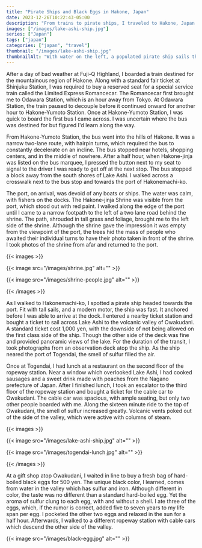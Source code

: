 ```yaml
---
title: "Pirate Ships and Black Eggs in Hakone, Japan"
date: 2023-12-26T10:22:43-05:00
description: "From trains to pirate ships, I traveled to Hakone, Japan to eat black eggs in Owakudani."
images: ["/images/lake-ashi-ship.jpg"]
series: ["Japan"]
tags: ["japan"]
categories: ["japan", "travel"]
thumbnail: "/images/lake-ashi-ship.jpg"
thumbnailAlt: "With water on the left, a populated pirate ship sails through Lake Ashi in Hakone, Japan"
---
```


After a day of bad weather at Fuji-Q Highland, I boarded a train destined for the mountainous region of Hakone. Along with a standard fair ticket at Shinjuku Station, I was required to buy a reserved seat for a special service train called the Limited Express Romancecar. The Romancecar first brought me to Odawara Station, which is an hour away from Tokyo. At Odawara Station, the train paused to decouple before it continued onward for another hour to Hakone-Yumoto Station. Once at Hakone-Yumoto Station, I was quick to board the first bus I came across. I was uncertain where the bus was destined for but figured I'd learn along the way.

From Hakone-Yumoto Station, the bus went into the hills of Hakone. It was a narrow two-lane route, with hairpin turns, which required the bus to constantly decelerate on an incline. The bus stopped near hotels, shopping centers, and in the middle of nowhere. After a half hour, when Hakone-jinja was listed on the bus marquee, I pressed the button next to my seat to signal to the driver I was ready to get off at the next stop. The bus stopped a block away from the south shores of Lake Ashi. I walked across a crosswalk next to the bus stop and towards the port of Hakonemachi-ko.

The port, on arrival, was devoid of any boats or ships. The water was calm, with fishers on the docks. The Hakone-jinja Shrine was visible from the port, which stood out with red paint. I walked along the edge of the port until I came to a narrow footpath to the left of a two lane road behind the shrine. The path, shrouded in tall grass and foliage, brought me to the left side of the shrine. Although the shrine gave the impression it was empty from the viewpoint of the port, the trees hid the mass of people who awaited their individual turns to have their photo taken in front of the shrine. I took photos of the shrine from afar and returned to the port.

{{< images >}}

{{< image src="/images/shrine.jpg" alt="" >}}

{{< image src="/images/shrine-people.jpg" alt="" >}}

{{< /images >}}

As I walked to Hakonemachi-ko, I spotted a pirate ship headed towards the port. Fit with tall sails, and a modern motor, the ship was fast. It anchored before I was able to arrive at the dock. I entered a nearby ticket station and bought a ticket to sail across Lake Ashi to the volcanic valley of Owakudani. A standard ticket cost 1,000 yen, with the downside of not being allowed on the first class side of the ship. Though the other side of the deck was fine and provided panoramic views of the lake. For the duration of the transit, I took photographs from an observation deck atop the ship. As the ship neared the port of Togendai, the smell of sulfur filled the air.

Once at Togendai, I had lunch at a restaurant on the second floor of the ropeway station. Near a window which overlooked Lake Ashi, I had cooked sausages and a sweet drink made with peaches from the Nagano prefecture of Japan. After I finished lunch, I took an escalator to the third floor of the ropeway station and bought a ticket for the cable car to Owakudani. The cable car was spacious, with ample seating, but only two other people boarded with me. Along the sixteen minute ride to the top of Owakudani, the smell of sulfur increased greatly. Volcanic vents poked out of the side of the valley, which were active with columns of steam.

{{< images >}}

{{< image src="/images/lake-ashi-ship.jpg" alt="" >}}

{{< image src="/images/togendai-lunch.jpg" alt="" >}}

{{< /images >}}

<!-- Owakudani -->

At a gift shop atop Owakudani, I waited in line to buy a fresh bag of hard-boiled black eggs for 500 yen. The unique black color, I learned, comes from water in the valley which has sulfur and iron. Although different in color, the taste was no different than a standard hard-boiled egg. Yet the aroma of sulfur clung to each egg, with and without a shell. I ate three of the eggs, which, if the rumor is correct, added five to seven years to my life span per egg. I pocketed the other two eggs and relaxed in the sun for a half hour. Afterwards, I walked to a different ropeway station with cable cars which descend the other side of the valley.

{{< image src="/images/black-egg.jpg" alt="" >}}

<!-- Descending Owakudani / Leaving Hakone -->

<!-- Night in Shinjuku / bar -->
